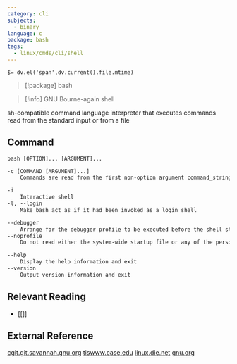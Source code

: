 ```yaml
---
category: cli
subjects:
  - binary
language: c
package: bash
tags:
  - linux/cmds/cli/shell
---
```


`$= dv.el('span',dv.current().file.mtime)`
> [!package] bash

> [!info] GNU Bourne-again shell

sh-compatible command language interpreter that executes commands read from the standard input or from a file

## Command
```txt
bash [OPTION]... [ARGUMENT]...

-c [COMMAND [ARGUMENT]...]
	Commands are read from the first non-option argument command_string

-i
	Interactive shell
-l, --login
	Make bash act as if it had been invoked as a login shell

--debugger
	Arrange for the debugger profile to be executed before the shell starts
--noprofile
	Do not read either the system-wide startup file or any of the personal initialization files

--help
	Display the help information and exit 
--version
	Output version information and exit
```

## Relevant Reading
- [[]]

## External Reference
[cgit.git.savannah.gnu.org](https://cgit.git.savannah.gnu.org/cgit/bash.git/)
[tiswww.case.edu](https://tiswww.case.edu/php/chet/bash/bashtop.html)
[linux.die.net](https://linux.die.net/man/1/bash)
[gnu.org](https://www.gnu.org/software/bash/)
